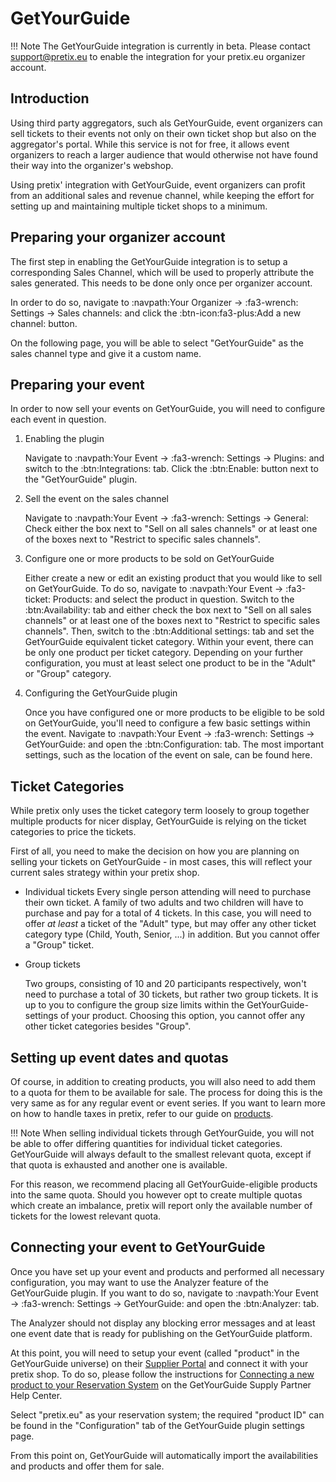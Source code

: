 # GetYourGuide

!!! Note 
    The GetYourGuide integration is currently in beta. 
    Please contact <support@pretix.eu> to enable the integration for your pretix.eu organizer account.

## Introduction

Using third party aggregators, such als GetYourGuide, event organizers can sell tickets to their events not only on their own ticket shop but also on the aggregator's portal. 
While this service is not for free, it allows event organizers to reach a larger audience that would otherwise not have found their way into the organizer's webshop.

Using pretix' integration with GetYourGuide, event organizers can profit from an additional sales and revenue channel, while keeping the effort for setting up and maintaining multiple ticket shops to a minimum.

## Preparing your organizer account

The first step in enabling the GetYourGuide integration is to setup a corresponding Sales Channel, which will be used to properly attribute the sales generated. 
This needs to be done only once per organizer account.

In order to do so, navigate to :navpath:Your Organizer → :fa3-wrench: Settings → Sales channels: and click the :btn-icon:fa3-plus:Add a new channel: button.

On the following page, you will be able to select "GetYourGuide" as the sales channel type and give it a custom name.

## Preparing your event

In order to now sell your events on GetYourGuide, you will need to configure each event in question.

 1. Enabling the plugin

    Navigate to :navpath:Your Event → :fa3-wrench: Settings → Plugins: and switch to the :btn:Integrations: tab. 
    Click the :btn:Enable: button next to the "GetYourGuide" plugin. 

 2. Sell the event on the sales channel

    Navigate to :navpath:Your Event  → :fa3-wrench: Settings → General: 
    Check either the box next to "Sell on all sales channels" or at least one of the boxes next to "Restrict to specific sales channels". 

 3. Configure one or more products to be sold on GetYourGuide

    Either create a new or edit an existing product that you would like to sell on GetYourGuide. 
    To do so, navigate to :navpath:Your Event → :fa3-ticket: Products: and select the product in question. 
    Switch to the :btn:Availability: tab and either check the box next to "Sell on all sales channels" or at least one of the boxes next to "Restrict to specific sales channels". 
    Then, switch to the :btn:Additional settings: tab and set the GetYourGuide equivalent ticket category. 
    Within your event, there can be only one product per ticket category. 
    Depending on your further configuration, you must at least select one product to be in the "Adult" or "Group" category.

 4. Configuring the GetYourGuide plugin

    Once you have configured one or more products to be eligible to be sold on GetYourGuide, you'll need to configure a few basic settings within the event. 
    Navigate to :navpath:Your Event → :fa3-wrench: Settings → GetYourGuide: and open the :btn:Configuration: tab. 
    The most important settings, such as the location of the event on sale, can be found here. 

## Ticket Categories

While pretix only uses the ticket category term loosely to group together multiple products for nicer display, GetYourGuide is relying on the ticket categories to price the tickets.

First of all, you need to make the decision on how you are planning on selling your tickets on GetYourGuide - in most cases, this will reflect your current sales strategy within your pretix shop.

 - Individual tickets
   Every single person attending will need to purchase their own ticket. 
   A family of two adults and two children will have to purchase and pay for a total of 4 tickets. 
   In this case, you will need to offer *at least* a ticket of the "Adult" type, but may offer any other ticket category type (Child, Youth, Senior, ...) in addition. 
   But you cannot offer a "Group" ticket.

 - Group tickets

   Two groups, consisting of 10 and 20 participants respectively, won't need to purchase a total of 30 tickets, but rather two group tickets. 
   It is up to you to configure the group size limits within the GetYourGuide-settings of your product. 
   Choosing this option, you cannot offer any other ticket categories besides "Group".

## Setting up event dates and quotas

Of course, in addition to creating products, you will also need to add them to a quota for them to be available for sale. 
The process for doing this is the very same as for any regular event or event series.
If you want to learn more on how to handle taxes in pretix, refer to our guide on [products](../products.md). 

!!! Note 
    When selling individual tickets through GetYourGuide, you will not be able to offer differing quantities for individual ticket categories.
    GetYourGuide will always default to the smallest relevant quota, except if that quota is exhausted and another one is available. 

For this reason, we recommend placing all GetYourGuide-eligible products into the same quota. 
Should you however opt to create multiple quotas which create an imbalance, pretix will report only the available number of tickets for the lowest relevant quota.

## Connecting your event to GetYourGuide

Once you have set up your event and products and performed all necessary configuration, you may want to use the Analyzer feature of the GetYourGuide plugin. 
If you want to do so, navigate to :navpath:Your Event → :fa3-wrench: Settings → GetYourGuide: and open the :btn:Analyzer: tab. 

The Analyzer should not display any blocking error messages and at least one event date that is ready for publishing on the GetYourGuide platform.

At this point, you will need to setup your event (called "product" in the GetYourGuide universe) on their [Supplier Portal](https://suppliers.getyourguide.com/) and connect it with your pretix shop. 
To do so, please follow the instructions for [Connecting a new product to your Reservation System](https://supply.getyourguide.support/hc/en-us/articles/18008029689373-Connecting-a-new-product-to-your-Reservation-system) on the GetYourGuide Supply Partner Help Center.

Select "pretix.eu" as your reservation system; the required "product ID" can be found in the "Configuration" tab of the GetYourGuide plugin settings page.

From this point on, GetYourGuide will automatically import the availabilities and products and offer them for sale.
